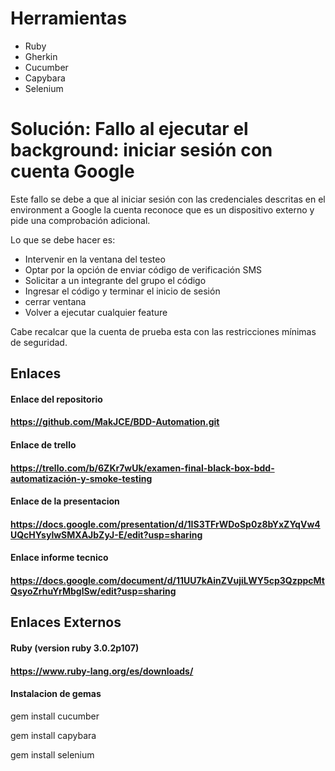 # Herramientas

- Ruby
- Gherkin
- Cucumber
- Capybara
- Selenium

# Solución: Fallo al ejecutar el background: iniciar sesión con cuenta Google

Este fallo se debe a que al iniciar sesión con las credenciales descritas en el environment a Google la cuenta reconoce que es un dispositivo externo y pide una comprobación adicional.

Lo que se debe hacer es:
- Intervenir en la ventana del testeo
- Optar por la opción de enviar código de verificación SMS
- Solicitar a un integrante del grupo el código
- Ingresar el código y terminar el inicio de sesión
- cerrar ventana
- Volver a ejecutar cualquier feature

Cabe recalcar que la cuenta de prueba esta con las restricciones mínimas de seguridad.

## Enlaces

#### Enlace del repositorio
#### https://github.com/MakJCE/BDD-Automation.git
#### Enlace de trello
#### https://trello.com/b/6ZKr7wUk/examen-final-black-box-bdd-automatización-y-smoke-testing
#### Enlace de la presentacion
#### https://docs.google.com/presentation/d/1IS3TFrWDoSp0z8bYxZYqVw4UQcHYsylwSMXAJbZyJ-E/edit?usp=sharing
#### Enlace informe tecnico
#### https://docs.google.com/document/d/11UU7kAinZVujiLWY5cp3QzppcMtQsyoZrhuYrMbglSw/edit?usp=sharing


## Enlaces Externos
#### Ruby (version ruby 3.0.2p107)
#### https://www.ruby-lang.org/es/downloads/

#### Instalacion de gemas

gem install cucumber

gem install capybara

gem install selenium